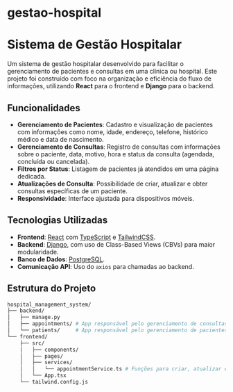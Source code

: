 # gestao-hospital

# Sistema de Gestão Hospitalar

Um sistema de gestão hospitalar desenvolvido para facilitar o gerenciamento de pacientes e consultas em uma clínica ou hospital. Este projeto foi construído com foco na organização e eficiência do fluxo de informações, utilizando **React** para o frontend e **Django** para o backend.

## Funcionalidades

- **Gerenciamento de Pacientes**: Cadastro e visualização de pacientes com informações como nome, idade, endereço, telefone, histórico médico e data de nascimento.
- **Gerenciamento de Consultas**: Registro de consultas com informações sobre o paciente, data, motivo, hora e status da consulta (agendada, concluída ou cancelada).
- **Filtros por Status**: Listagem de pacientes já atendidos em uma página dedicada.
- **Atualizações de Consulta**: Possibilidade de criar, atualizar e obter consultas específicas de um paciente.
- **Responsividade**: Interface ajustada para dispositivos móveis.

## Tecnologias Utilizadas

- **Frontend**: [React](https://reactjs.org/) com [TypeScript](https://www.typescriptlang.org/) e [TailwindCSS](https://tailwindcss.com/).
- **Backend**: [Django](https://www.djangoproject.com/), com uso de Class-Based Views (CBVs) para maior modularidade.
- **Banco de Dados**: [PostgreSQL](https://www.postgresql.org/).
- **Comunicação API**: Uso do `axios` para chamadas ao backend.

## Estrutura do Projeto

```bash
hospital_management_system/
├── backend/
│   ├── manage.py
│   ├── appointments/ # App responsável pelo gerenciamento de consultas
│   └── patients/     # App responsável pelo gerenciamento de pacientes
└── frontend/
    ├── src/
    │   ├── components/
    │   ├── pages/
    │   ├── services/
    │   │   └── appointmentService.ts # Funções para criar, atualizar e buscar consultas
    │   └── App.tsx
    └── tailwind.config.js


